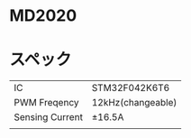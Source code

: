 # MD2020


# スペック
|   |   |
|---|---|
| IC | STM32F042K6T6 |
| PWM Freqency | 12kHz(changeable) |
|Sensing Current|±16.5A|
|||

